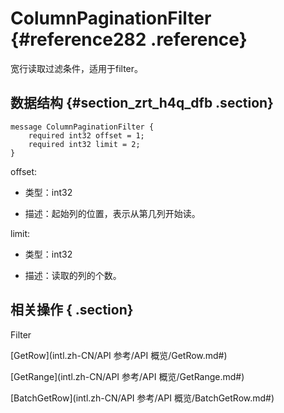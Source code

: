 # ColumnPaginationFilter {#reference282 .reference}

宽行读取过滤条件，适用于filter。

## 数据结构 {#section_zrt_h4q_dfb .section}

```language-protobuf
message ColumnPaginationFilter {
    required int32 offset = 1;
    required int32 limit = 2;
}

```

offset:

-   类型：int32

-   描述：起始列的位置，表示从第几列开始读。


limit:

-   类型：int32

-   描述：读取的列的个数。


## 相关操作 { .section}

Filter

[GetRow](intl.zh-CN/API 参考/API 概览/GetRow.md#)

[GetRange](intl.zh-CN/API 参考/API 概览/GetRange.md#)

[BatchGetRow](intl.zh-CN/API 参考/API 概览/BatchGetRow.md#)

